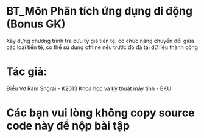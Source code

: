 # BT_Môn Phân tích ứng dụng di động (Bonus GK)
Xây dựng chương trình tra cứu tỷ giá tiền tệ, có chức năng chuyển đổi giữa các loại tiền tệ, có thể sử dụng offline nếu trước đó đã tải dữ liệu thành công

# Tác giả:
  Điểu Vơ Ram Sngrai - K2013 Khoa học và kỹ thuật máy tính - BKU

# Các bạn vui lòng không copy source code này để nộp bài tập

